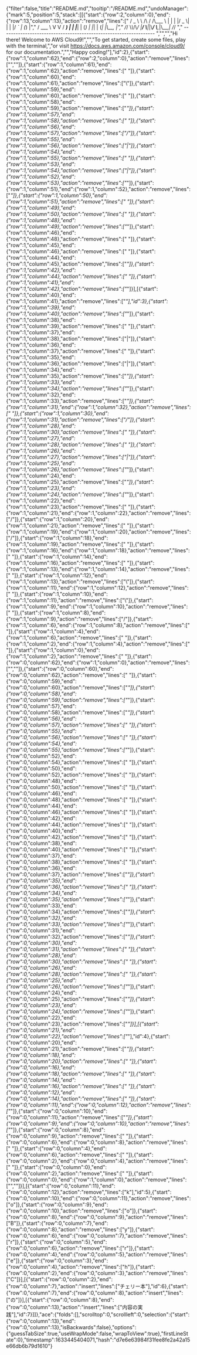 {"filter":false,"title":"README.md","tooltip":"/README.md","undoManager":{"mark":5,"position":5,"stack":[[{"start":{"row":2,"column":0},"end":{"row":13,"column":13},"action":"remove","lines":["       / _ \\ \\ /\\ / /\\___ \\  | |   | |/ _ \\| | | |/ _` | (_) |","      / ___ \\ V  V /  ___) | | |___| | (_) | |_| | (_| |\\__, |","     /_/   \\_\\_/\\_/  |____/   \\____|_|\\___/ \\__,_|\\__,_|  /_/ "," ----------------------------------------------------------------- ","","","Hi there! Welcome to AWS Cloud9!","","To get started, create some files, play with the terminal,","or visit https://docs.aws.amazon.com/console/cloud9/ for our documentation.","","Happy coding!"],"id":2},{"start":{"row":1,"column":62},"end":{"row":2,"column":0},"action":"remove","lines":["",""]},{"start":{"row":1,"column":61},"end":{"row":1,"column":62},"action":"remove","lines":[" "]},{"start":{"row":1,"column":60},"end":{"row":1,"column":61},"action":"remove","lines":["\\"]},{"start":{"row":1,"column":59},"end":{"row":1,"column":60},"action":"remove","lines":[" "]},{"start":{"row":1,"column":58},"end":{"row":1,"column":59},"action":"remove","lines":["_"]},{"start":{"row":1,"column":57},"end":{"row":1,"column":58},"action":"remove","lines":[" "]},{"start":{"row":1,"column":56},"end":{"row":1,"column":57},"action":"remove","lines":["/"]},{"start":{"row":1,"column":55},"end":{"row":1,"column":56},"action":"remove","lines":["|"]},{"start":{"row":1,"column":54},"end":{"row":1,"column":55},"action":"remove","lines":[" "]},{"start":{"row":1,"column":53},"end":{"row":1,"column":54},"action":"remove","lines":["|"]},{"start":{"row":1,"column":52},"end":{"row":1,"column":53},"action":"remove","lines":["_"]},{"start":{"row":1,"column":51},"end":{"row":1,"column":52},"action":"remove","lines":["_"]},{"start":{"row":1,"column":50},"end":{"row":1,"column":51},"action":"remove","lines":[" "]},{"start":{"row":1,"column":49},"end":{"row":1,"column":50},"action":"remove","lines":[" "]},{"start":{"row":1,"column":48},"end":{"row":1,"column":49},"action":"remove","lines":["_"]},{"start":{"row":1,"column":46},"end":{"row":1,"column":48},"action":"remove","lines":["  "]},{"start":{"row":1,"column":45},"end":{"row":1,"column":46},"action":"remove","lines":[" "]},{"start":{"row":1,"column":44},"end":{"row":1,"column":45},"action":"remove","lines":["_"]},{"start":{"row":1,"column":42},"end":{"row":1,"column":44},"action":"remove","lines":["  "]},{"start":{"row":1,"column":41},"end":{"row":1,"column":42},"action":"remove","lines":["_"]}],[{"start":{"row":1,"column":40},"end":{"row":1,"column":41},"action":"remove","lines":["_"],"id":3},{"start":{"row":1,"column":39},"end":{"row":1,"column":40},"action":"remove","lines":["_"]},{"start":{"row":1,"column":38},"end":{"row":1,"column":39},"action":"remove","lines":[" "]},{"start":{"row":1,"column":37},"end":{"row":1,"column":38},"action":"remove","lines":["|"]},{"start":{"row":1,"column":36},"end":{"row":1,"column":37},"action":"remove","lines":[" "]},{"start":{"row":1,"column":35},"end":{"row":1,"column":36},"action":"remove","lines":["|"]},{"start":{"row":1,"column":34},"end":{"row":1,"column":35},"action":"remove","lines":["_"]},{"start":{"row":1,"column":33},"end":{"row":1,"column":34},"action":"remove","lines":["_"]},{"start":{"row":1,"column":32},"end":{"row":1,"column":33},"action":"remove","lines":["_"]},{"start":{"row":1,"column":31},"end":{"row":1,"column":32},"action":"remove","lines":[" "]},{"start":{"row":1,"column":30},"end":{"row":1,"column":31},"action":"remove","lines":["/"]},{"start":{"row":1,"column":28},"end":{"row":1,"column":30},"action":"remove","lines":["  "]},{"start":{"row":1,"column":27},"end":{"row":1,"column":28},"action":"remove","lines":[" "]},{"start":{"row":1,"column":26},"end":{"row":1,"column":27},"action":"remove","lines":["|"]},{"start":{"row":1,"column":25},"end":{"row":1,"column":26},"action":"remove","lines":["_"]},{"start":{"row":1,"column":24},"end":{"row":1,"column":25},"action":"remove","lines":["_"]},{"start":{"row":1,"column":23},"end":{"row":1,"column":24},"action":"remove","lines":["_"]},{"start":{"row":1,"column":22},"end":{"row":1,"column":23},"action":"remove","lines":[" "]},{"start":{"row":1,"column":21},"end":{"row":1,"column":22},"action":"remove","lines":["/"]},{"start":{"row":1,"column":20},"end":{"row":1,"column":21},"action":"remove","lines":[" "]},{"start":{"row":1,"column":19},"end":{"row":1,"column":20},"action":"remove","lines":["/"]},{"start":{"row":1,"column":18},"end":{"row":1,"column":19},"action":"remove","lines":[" "]},{"start":{"row":1,"column":16},"end":{"row":1,"column":18},"action":"remove","lines":["  "]},{"start":{"row":1,"column":14},"end":{"row":1,"column":16},"action":"remove","lines":["  "]},{"start":{"row":1,"column":13},"end":{"row":1,"column":14},"action":"remove","lines":[" "]},{"start":{"row":1,"column":12},"end":{"row":1,"column":13},"action":"remove","lines":["\\"]},{"start":{"row":1,"column":11},"end":{"row":1,"column":12},"action":"remove","lines":[" "]},{"start":{"row":1,"column":10},"end":{"row":1,"column":11},"action":"remove","lines":["\\"]},{"start":{"row":1,"column":9},"end":{"row":1,"column":10},"action":"remove","lines":[" "]},{"start":{"row":1,"column":8},"end":{"row":1,"column":9},"action":"remove","lines":["/"]},{"start":{"row":1,"column":6},"end":{"row":1,"column":8},"action":"remove","lines":["  "]},{"start":{"row":1,"column":4},"end":{"row":1,"column":6},"action":"remove","lines":["  "]},{"start":{"row":1,"column":2},"end":{"row":1,"column":4},"action":"remove","lines":["  "]},{"start":{"row":1,"column":0},"end":{"row":1,"column":2},"action":"remove","lines":["  "]},{"start":{"row":0,"column":62},"end":{"row":1,"column":0},"action":"remove","lines":["",""]},{"start":{"row":0,"column":60},"end":{"row":0,"column":62},"action":"remove","lines":["  "]},{"start":{"row":0,"column":59},"end":{"row":0,"column":60},"action":"remove","lines":["_"]},{"start":{"row":0,"column":58},"end":{"row":0,"column":59},"action":"remove","lines":["_"]},{"start":{"row":0,"column":57},"end":{"row":0,"column":58},"action":"remove","lines":["_"]},{"start":{"row":0,"column":56},"end":{"row":0,"column":57},"action":"remove","lines":[" "]},{"start":{"row":0,"column":55},"end":{"row":0,"column":56},"action":"remove","lines":[" "]},{"start":{"row":0,"column":54},"end":{"row":0,"column":55},"action":"remove","lines":["_"]},{"start":{"row":0,"column":52},"end":{"row":0,"column":54},"action":"remove","lines":["  "]},{"start":{"row":0,"column":50},"end":{"row":0,"column":52},"action":"remove","lines":["  "]},{"start":{"row":0,"column":48},"end":{"row":0,"column":50},"action":"remove","lines":["  "]},{"start":{"row":0,"column":46},"end":{"row":0,"column":48},"action":"remove","lines":["  "]},{"start":{"row":0,"column":44},"end":{"row":0,"column":46},"action":"remove","lines":["  "]},{"start":{"row":0,"column":42},"end":{"row":0,"column":44},"action":"remove","lines":["  "]},{"start":{"row":0,"column":40},"end":{"row":0,"column":42},"action":"remove","lines":["  "]},{"start":{"row":0,"column":38},"end":{"row":0,"column":40},"action":"remove","lines":["  "]},{"start":{"row":0,"column":37},"end":{"row":0,"column":38},"action":"remove","lines":[" "]},{"start":{"row":0,"column":36},"end":{"row":0,"column":37},"action":"remove","lines":["_"]},{"start":{"row":0,"column":35},"end":{"row":0,"column":36},"action":"remove","lines":[" "]},{"start":{"row":0,"column":34},"end":{"row":0,"column":35},"action":"remove","lines":["_"]},{"start":{"row":0,"column":33},"end":{"row":0,"column":34},"action":"remove","lines":["_"]},{"start":{"row":0,"column":32},"end":{"row":0,"column":33},"action":"remove","lines":["_"]},{"start":{"row":0,"column":31},"end":{"row":0,"column":32},"action":"remove","lines":["_"]},{"start":{"row":0,"column":30},"end":{"row":0,"column":31},"action":"remove","lines":[" "]},{"start":{"row":0,"column":28},"end":{"row":0,"column":30},"action":"remove","lines":["  "]},{"start":{"row":0,"column":26},"end":{"row":0,"column":28},"action":"remove","lines":["  "]},{"start":{"row":0,"column":25},"end":{"row":0,"column":26},"action":"remove","lines":["_"]},{"start":{"row":0,"column":24},"end":{"row":0,"column":25},"action":"remove","lines":["_"]},{"start":{"row":0,"column":23},"end":{"row":0,"column":24},"action":"remove","lines":["_"]},{"start":{"row":0,"column":22},"end":{"row":0,"column":23},"action":"remove","lines":["_"]}],[{"start":{"row":0,"column":21},"end":{"row":0,"column":22},"action":"remove","lines":["_"],"id":4},{"start":{"row":0,"column":20},"end":{"row":0,"column":21},"action":"remove","lines":["_"]},{"start":{"row":0,"column":18},"end":{"row":0,"column":20},"action":"remove","lines":["  "]},{"start":{"row":0,"column":16},"end":{"row":0,"column":18},"action":"remove","lines":["  "]},{"start":{"row":0,"column":14},"end":{"row":0,"column":16},"action":"remove","lines":["  "]},{"start":{"row":0,"column":12},"end":{"row":0,"column":14},"action":"remove","lines":["  "]},{"start":{"row":0,"column":11},"end":{"row":0,"column":12},"action":"remove","lines":["_"]},{"start":{"row":0,"column":10},"end":{"row":0,"column":11},"action":"remove","lines":["_"]},{"start":{"row":0,"column":9},"end":{"row":0,"column":10},"action":"remove","lines":["_"]},{"start":{"row":0,"column":8},"end":{"row":0,"column":9},"action":"remove","lines":[" "]},{"start":{"row":0,"column":6},"end":{"row":0,"column":8},"action":"remove","lines":["  "]},{"start":{"row":0,"column":4},"end":{"row":0,"column":6},"action":"remove","lines":["  "]},{"start":{"row":0,"column":2},"end":{"row":0,"column":4},"action":"remove","lines":["  "]},{"start":{"row":0,"column":0},"end":{"row":0,"column":2},"action":"remove","lines":["  "]},{"start":{"row":0,"column":0},"end":{"row":1,"column":0},"action":"remove","lines":["",""]}],[{"start":{"row":0,"column":11},"end":{"row":0,"column":12},"action":"remove","lines":["k"],"id":5},{"start":{"row":0,"column":10},"end":{"row":0,"column":11},"action":"remove","lines":["o"]},{"start":{"row":0,"column":9},"end":{"row":0,"column":10},"action":"remove","lines":["o"]},{"start":{"row":0,"column":8},"end":{"row":0,"column":9},"action":"remove","lines":["B"]},{"start":{"row":0,"column":7},"end":{"row":0,"column":8},"action":"remove","lines":["y"]},{"start":{"row":0,"column":6},"end":{"row":0,"column":7},"action":"remove","lines":["r"]},{"start":{"row":0,"column":5},"end":{"row":0,"column":6},"action":"remove","lines":["r"]},{"start":{"row":0,"column":4},"end":{"row":0,"column":5},"action":"remove","lines":["e"]},{"start":{"row":0,"column":3},"end":{"row":0,"column":4},"action":"remove","lines":["h"]},{"start":{"row":0,"column":2},"end":{"row":0,"column":3},"action":"remove","lines":["C"]}],[{"start":{"row":0,"column":2},"end":{"row":0,"column":7},"action":"insert","lines":["チェリー本"],"id":6},{"start":{"row":0,"column":7},"end":{"row":0,"column":8},"action":"insert","lines":["の"]}],[{"start":{"row":0,"column":8},"end":{"row":0,"column":13},"action":"insert","lines":["内容の実践"],"id":7}]]},"ace":{"folds":[],"scrolltop":0,"scrollleft":0,"selection":{"start":{"row":0,"column":13},"end":{"row":0,"column":13},"isBackwards":false},"options":{"guessTabSize":true,"useWrapMode":false,"wrapToView":true},"firstLineState":0},"timestamp":1633445404071,"hash":"d7e6e63984f31fee8fe2a42a15e66db6b79d1610"}